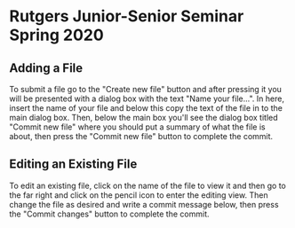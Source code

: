 # Rutgers Junior-Senior Seminar Spring 2020

## Adding a File

To submit a file go to the "Create new file" button and after pressing it you
will be presented with a dialog box with the text "Name your file...". In here,
insert the name of your file and below this copy the text of the file in to the main
dialog box. Then, below the main box you'll see the dialog box titled "Commit
new file" where you should put a summary of what the file is about, then press
the "Commit new file" button to complete the commit.

## Editing an Existing File

To edit an existing file, click on the name of the file to view it and then go
to the far right and click on the pencil icon to enter the editing view. Then
change the file as desired and write a commit message below, then press the
"Commit changes" button to complete the commit.
